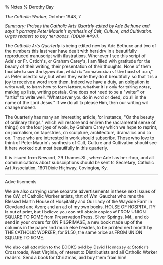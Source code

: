 % Notes
% Dorothy Day

*The Catholic Worker*, October 1948, 7.

*Summary: Praises the Catholic Arts Quartrly edited by Ade Bethune and
says it portrays Peter Maurin's synthesis of Cult, Culture, and
Cultivation. Urges readers to buy her books. (DDLW \#491).*

The *Catholic Arts Quarterly* is being edited new by Ade Bethune and two
of the numbers this last year have dealt with heraldry in a beautifully
reproduced manuscript with illustrations. Whenever I see this script of
Ade's or Fr. Catich's, or Graham Carey's, I am filled with gratitude for
the beauty of their writing, their presentation of their thoughts. None
of them hesitate to use the typewriter, which is "an extension of the
hand of man," as Peter used to say, but when they write they do it
beautifully, so that it is a joy to receive a word from them. Indeed we
have a duty, an obligation to write well, to learn how to form letters,
whether it is only for taking notes, making up lists, writing postals.
One does not need to be a "writer" or "artist" to write well.
"Whatsoever you do in word or deed, do all in the name of the Lord
Jesus." If we do all to please Him, then our writing will change indeed.

The Quarterly has many an interesting article, for instance, "On the
beauty of ordinary things," which will restore and enliven the
sacramental sense of things) on the four joys of work, by Graham Carey
which we hope to reprint, on journalism, on tapestries, on sculpture,
architecture, dramatics and so on. Those who are interested in work
should subscribe. Those who love to think of Peter Maurin's synthesis of
Cult, Culture and Cultivation should see it here worked out most
beautifully in this quarterly.

It is issued from Newport, 29 Thames St., where Ade has her shop, and
all communications about subscriptions should be sent to Secretary,
Catholic Art Association, 1601 Dixie Highway, Covington, Ky.

****

Advertisements

We are also carrying some separate advertisements in these next issues
of the CW, of Catholic Worker artists, that of Wm. Gauchat who runs the
Blessed Martin House of Hospitality and Our Lady of the Wayside Farm in
Cleveland and Avon; and an ad of my own books. HOUSE OF HOSPITALITY is
out of print, but I believe you can still obtain copies of FROM UNION
SQUARE TO ROME from Preservation Press, Silver Springs, Md., and do send
in your orders for ON PILGRIMAGE, a new book made up of the columns in
the paper and much else besides, to be printed next month by THE
CATHOLIC WORKER, for \$1.50, the same price as FROM UNION SQUARE TO
ROME.

We also call attention to the BOOKS sold by David Hennessy at Stotler's
Crossroads, West Virginia, of interest to Distributists and all Catholic
Worker readers. Send a book for Christmas, and buy them from him!

